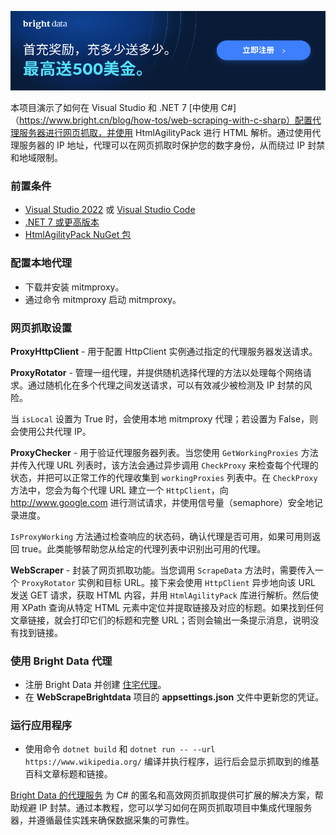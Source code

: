 [![Promo](https://github.com/bright-cn/Google-News-Scraper/blob/main/Proxies%20and%20scrapers%20GitHub%20bonus%20banner%20CN.png?md5=105367-daeb786e)](https://www.bright.cn/?promo=github15) 

本项目演示了如何在 Visual Studio 和 .NET 7 [中使用 C#]（https://www.bright.cn/blog/how-tos/web-scraping-with-c-sharp）配置代理服务器进行网页抓取，并使用 HtmlAgilityPack 进行 HTML 解析。通过使用代理服务器的 IP 地址，代理可以在网页抓取时保护您的数字身份，从而绕过 IP 封禁和地域限制。
### 前置条件
-   [Visual Studio 2022](https://visualstudio.microsoft.com/vs/) 或 [Visual Studio Code](https://code.visualstudio.com/)
-   [.NET 7 或更高版本](https://dotnet.microsoft.com/en-us/download)
-   [HtmlAgilityPack NuGet 包](https://www.nuget.org/packages/HtmlAgilityPack/)
    
### 配置本地代理

-   下载并安装 mitmproxy。
-   通过命令 mitmproxy 启动 mitmproxy。
    
### 网页抓取设置

**ProxyHttpClient** - 用于配置 HttpClient 实例通过指定的代理服务器发送请求。

**ProxyRotator** - 管理一组代理，并提供随机选择代理的方法以处理每个网络请求。通过随机化在多个代理之间发送请求，可以有效减少被检测及 IP 封禁的风险。

当 `isLocal` 设置为 True 时，会使用本地 mitmproxy 代理；若设置为 False，则会使用公共代理 IP。

**ProxyChecker** - 用于验证代理服务器列表。当您使用 `GetWorkingProxies` 方法并传入代理 URL 列表时，该方法会通过异步调用 `CheckProxy` 来检查每个代理的状态，并把可以正常工作的代理收集到 `workingProxies` 列表中。在 `CheckProxy` 方法中，您会为每个代理 URL 建立一个 `HttpClient`，向 http://www.google.com 进行测试请求，并使用信号量（semaphore）安全地记录进度。

`IsProxyWorking` 方法通过检查响应的状态码，确认代理是否可用，如果可用则返回 true。此类能够帮助您从给定的代理列表中识别出可用的代理。

**WebScraper** - 封装了网页抓取功能。当您调用 `ScrapeData` 方法时，需要传入一个 `ProxyRotator` 实例和目标 URL。接下来会使用 `HttpClient` 异步地向该 URL 发送 GET 请求，获取 HTML 内容，并用 `HtmlAgilityPack` 库进行解析。然后使用 XPath 查询从特定 HTML 元素中定位并提取链接及对应的标题。如果找到任何文章链接，就会打印它们的标题和完整 URL；否则会输出一条提示消息，说明没有找到链接。

### 使用 Bright Data 代理

-   注册 Bright Data 并创建 [住宅代理](https://www.bright.cn/proxy-types/residential-proxies)。    
-   在 **WebScrapeBrightdata** 项目的 **appsettings.json** 文件中更新您的凭证。
    
### 运行应用程序

-   使用命令 `dotnet build` 和 `dotnet run -- --url https://www.wikipedia.org/` 编译并执行程序，运行后会显示抓取到的维基百科文章标题和链接。 

[Bright Data 的代理服务](https://www.bright.cn/proxy-types) 为 C# 的匿名和高效网页抓取提供可扩展的解决方案，帮助规避 IP 封禁。通过本教程，您可以学习如何在网页抓取项目中集成代理服务器，并遵循最佳实践来确保数据采集的可靠性。
